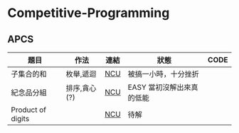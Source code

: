 # Competitive-Programming

## APCS
| 題目 | 作法 | 連結 | 狀態 | CODE |
| -------- | ---- | --- | -------- | ---- |
| 子集合的和 | 枚舉,遞迴 |[ NCU ](https://se154.csie.ncu.edu.tw/problem/001)  | 被搞一小時，十分挫折|  |
| 紀念品分組 | 排序,貪心(?) |[ NCU ](https://se154.csie.ncu.edu.tw/problem/002)  | EASY 當初沒解出來真的低能 |  |
| Product of digits |  |[ NCU ](https://se154.csie.ncu.edu.tw/problem/003)  | 待解 |  |
